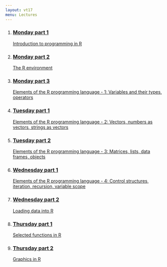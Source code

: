 ```yaml
---
layout: vt17
menu: Lectures
---
```


<ol class="lecture" id="topics">
<li>
<a href="lecture/Lecture_1_-_Introduction.pdf">
<h3>Monday part 1</h3>
Introduction to programming in R
</a>
</li>

<li>
<a href="lecture/Lecture_2_-_REnvironment.pdf">
<h3>Monday part 2</h3>
The R environment
</a>
</li>

<li>
<a href="lecture/Lecture_3_-_Elements1.pdf">
<h3>Monday part 3</h3>
Elements of the R programming language - 1:
Variables and their types, operators
</a>
</li>

<li>
<a href="lecture/Lecture_4_-_Elements2.pdf">
<h3>Tuesday part 1</h3>
Elements of the R programming language - 2:
Vectors, numbers as vectors, strings as vectors
</a>
</li>

<li>
<a href="lecture/Lecture_5_-_Elements3.pdf">
<h3>Tuesday part 2</h3>
Elements of the R programming language - 3:
Matrices, lists, data frames, objects
</a>
</li>

<li>
<a href="lecture/Lecture_6_-_Elements4.pdff">
<h3>Wednesday part 1</h3>
Elements of the R programming language - 4:
Control structures, iteration, recursion, variable scope
</a>
</li>

<li>
<a href="lecture/Lecture_7_-_Loading_data.pdff">
<h3>Wednesday part 2</h3>

Loading data into R
</a>
</li>

<li>
<a href="lecture/Lecture_8_-_SelectedFns.pdff">
<h3>Thursday part 1</h3>

Selected functions in R
</a>
</li>

<li>
<a href="lecture/Lecture_9_-_Graphics.pdff">
<h3>Thursday part 2</h3>

Graphics in R
</a>
</li>

</ol>
